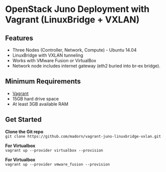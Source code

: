 OpenStack Juno Deployment with Vagrant (LinuxBridge + VXLAN)
==============================================================
Features
------------
* Three Nodes (Controller, Network, Compute) - Ubuntu 14.04
* LinuxBridge with VXLAN tunneling
* Works with VMware Fusion or VirtualBox
* Network node includes internet gateway (eth2 buried into br-ex bridge).

Minimum Requirements
---------------------
* [Vagrant](http://www.vagrantup.com)
* 15GB hard drive space
* At least 3GB available RAM

Get Started
------------
**Clone the Git repo** <br /> 
``git clone https://github.com/madorn/vagrant-juno-linuxbridge-vxlan.git`` <br /> 

**For Virtualbox** <br /> 
``vagrant up --provider virtualbox --provision``

**For Virtualbox** <br /> 
``vagrant up --provider vmware_fusion --provision``
